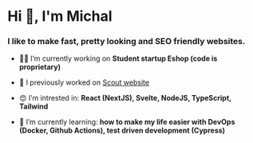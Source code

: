 <h1>Hi 👋, I'm Michal</h1>
<h3>I like to make fast, pretty looking and SEO friendly websites.</h3>

- 👨‍💻 I’m currently working on **Student startup Eshop (code is proprietary)**

- 👴 I previously worked on [Scout website](https://github.com/Michal124/scout-website)

- 😍 I’m intrested in: **React (NextJS), Svelte, NodeJS, TypeScript, Tailwind**

- 🌱 I’m currently learning: **how to make my life easier with DevOps (Docker, Github Actions), test driven development (Cypress)**

